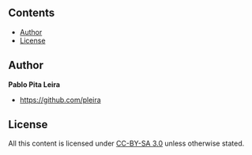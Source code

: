 ## Contents

- [Author](#author)
- [License](#license)


## Author

**Pablo Pita Leira**
- <https://github.com/pleira>


## License

All this content is licensed under [CC-BY-SA 3.0](http://creativecommons.org/licenses/by-sa/3.0/) unless otherwise stated.

